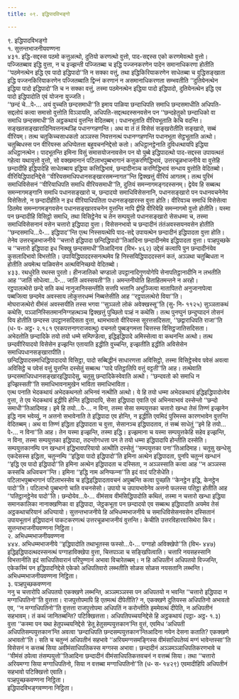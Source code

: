 ```yaml
---
title: ०९. इद्धिपादविभङ्गो

---
```

९. इद्धिपादविभङ्गो  
१. सुत्तन्तभाजनीयवण्णना  
४३१. इद्धि-सद्दस्स पठमो कत्तुअत्थो, दुतियो करणत्थो वुत्तो, पाद-सद्दस्स एको करणमेवत्थो वुत्तो। पज्‍जितब्बाव इद्धि वुत्ता, न च इज्झन्ती पज्‍जितब्बा च इद्धि पज्‍जनकरणेन पादेन समानाधिकरणा होतीति ‘‘पठमेनत्थेन इद्धि एव पादो इद्धिपादो’’ति न सक्‍का वत्तुं, तथा इद्धिकिरियाकरणेन साधेतब्बा च वुद्धिसङ्खाता इद्धि पज्‍जनकिरियाकरणेन पज्‍जितब्बाति द्विन्‍नं करणानं न असमानाधिकरणता सम्भवतीति ‘‘दुतियेनत्थेन इद्धिया पादो इद्धिपादो’’ति च न सक्‍का वत्तुं, तस्मा पठमेनत्थेन इद्धिया पादो इद्धिपादो, दुतियेनत्थेन इद्धि एव पादो इद्धिपादोति एवं योजना युज्‍जति।  
‘‘छन्दं चे…पे॰… अयं वुच्‍चति छन्दसमाधी’’ति इमाय पाळिया छन्दाधिपति समाधि छन्दसमाधीति अधिपति-सद्दलोपं कत्वा समासो वुत्तोति विञ्‍ञायति, अधिपति-सद्दत्थदस्सनवसेन पन ‘‘छन्दहेतुको छन्दाधिको वा समाधि छन्दसमाधी’’ति अट्ठकथायं वुत्तन्ति वेदितब्बम्। पधानभूताति वीरियभूताति केचि वदन्ति। सङ्खतसङ्खारादिनिवत्तनत्थञ्हि पधानग्गहणन्ति। अथ वा तं तं विसेसं सङ्खरोतीति सङ्खारो, सब्बं वीरियम्। तत्थ चतुकिच्‍चसाधकतो अञ्‍ञस्स निवत्तनत्थं पधानग्गहणन्ति पधानभूता सेट्ठभूताति अत्थो। चतुब्बिधस्स पन वीरियस्स अधिप्पेतत्ता बहुवचननिद्देसो कतो। अधिट्ठानट्ठेनाति दुविधत्थायपि इद्धिया अधिट्ठानत्थेन। पादभूतन्ति इमिना विसुं समासयोजनावसेन पन यो पुब्बे इद्धिपादत्थो पाद-सद्दस्स उपायत्थतं गहेत्वा यथायुत्तो वुत्तो, सो वक्खमानानं पटिलाभपुब्बभागानं कत्तुकरणिद्धिभावं, उत्तरचूळभाजनीये वा वुत्तेहि छन्दादीहि इद्धिपादेहि साधेतब्बाय इद्धिया कत्तिद्धिभावं, छन्दादीनञ्‍च करणिद्धिभावं सन्धाय वुत्तोति वेदितब्बो।  
वीरियिद्धिपादनिद्देसे ‘‘वीरियसमाधिपधानसङ्खारसमन्‍नागत’’न्ति द्विक्खत्तुं वीरियं आगतम्। तत्थ पुरिमं समाधिविसेसनं ‘‘वीरियाधिपति समाधि वीरियसमाधी’’ति, दुतियं समन्‍नागमङ्गदस्सनम्। द्वेयेव हि सब्बत्थ समन्‍नागमङ्गानि समाधि पधानसङ्खारो च, छन्दादयो समाधिविसेसनानि, पधानसङ्खारो पन पधानवचनेनेव विसेसितो, न छन्दादीहीति न इध वीरियाधिपतिता पधानसङ्खारस्स वुत्ता होति। वीरियञ्‍च समाधिं विसेसेत्वा ठितमेव समन्‍नागमङ्गवसेन पधानसङ्खारवचनेन वुत्तन्ति नापि द्वीहि वीरियेहि समन्‍नागमो वुत्तो होतीति। यस्मा पन छन्दादीहि विसिट्ठो समाधि, तथा विसिट्ठेनेव च तेन सम्पयुत्तो पधानसङ्खारो सेसधम्मा च, तस्मा समाधिविसेसनानं वसेन चत्तारो इद्धिपादा वुत्ता। विसेसनभावो च छन्दादीनं तंतंअवस्सयनवसेन होतीति ‘‘छन्दसमाधि…पे॰… इद्धिपाद’’न्ति एत्थ निस्सयत्थेपि पाद-सद्दे उपायत्थेन छन्दादीनं इद्धिपादता वुत्ता होति। तेनेव उत्तरचूळभाजनीये ‘‘चत्तारो इद्धिपादा छन्दिद्धिपादो’’तिआदिना छन्दादीनमेव इद्धिपादता वुत्ता। पञ्हपुच्छके च ‘‘चत्तारो इद्धिपादा इध भिक्खु छन्दसमाधी’’तिआदिनाव (विभ॰ ४६२) उद्देसं कत्वापि पुन छन्दादीनंयेव कुसलादिभावो विभत्तोति। उपायिद्धिपाददस्सनत्थमेव हि निस्सयिद्धिपाददस्सनं कतं, अञ्‍ञथा चतुब्बिधता न होतीति अयमेत्थ पाळिवसेन अत्थविनिच्छयो वेदितब्बो।  
४३३. रथधुरेति रथस्स पुरतो। हीनजातिको चण्डालो उपट्ठानादिगुणयोगेपि सेनापतिट्ठानादीनि न लभतीति आह ‘‘जातिं सोधेत्वा…पे॰… जातिं अवस्सयती’’ति। अमन्तनीयोति हिताहितमन्तने न अरहो।  
रट्ठपालत्थेरो छन्दे सति कथं नानुजानिस्सन्तीति सत्तपि भत्तानि अभुञ्‍जित्वा मातापितरो अनुजानापेत्वा पब्बजित्वा छन्दमेव अवस्साय लोकुत्तरधम्मं निब्बत्तेसीति आह ‘‘रट्ठपालत्थेरो विया’’ति।  
मोघराजत्थेरो वीमंसं अवस्सयीति तस्स भगवा ‘‘सुञ्‍ञतो लोकं अवेक्खस्सू’’ति (सु॰ नि॰ ११२५) सुञ्‍ञताकथं कथेसि, पञ्‍ञानिस्सितमाननिग्गहत्थञ्‍च द्विक्खत्तुं पुच्छितो पञ्हं न कथेसि। तत्थ पुनप्पुनं छन्दुप्पादनं तोसनं विय होतीति छन्दस्स उपट्ठानसदिसता वुत्ता, थामभावतो वीरियस्स सूरत्तसदिसता, ‘‘छद्वाराधिपति राजा’’ति (ध॰ प॰ अट्ठ॰ २.१८१ एरकपत्तनागराजवत्थु) वचनतो पुब्बङ्गमत्ता चित्तस्स विसिट्ठजातिसदिसता।  
अभेदतोति छन्दादिके तयो तयो धम्मे सम्पिण्डेत्वा, इद्धिइद्धिपादे अमिस्सेत्वा वा कथनन्ति अत्थो। तत्थ छन्दवीरियादयो विसेसेन इज्झन्ति एतायाति इद्धीति वुच्‍चन्ति, इज्झतीति इद्धीति अविसेसेन समाधिपधानसङ्खारापीति।  
छन्दिद्धिपादसमाधिद्धिपादादयो विसिट्ठा, पादो सब्बिद्धीनं साधारणत्ता अविसिट्ठो, तस्मा विसिट्ठेस्वेव पवेसं अवत्वा अविसिट्ठे च पवेसं वत्तुं युत्तन्ति दस्सेतुं सब्बत्थ ‘‘पादे पतिट्ठातिपि वत्तुं वट्टती’’ति आह। तत्थेवाति छन्दसमाधिपधानसङ्खारइद्धिपादेसु, चतूसु छन्दादिकेस्वेवाति अत्थो। ‘‘छन्दवतो को समाधि न इज्झिस्सती’’ति समाधिभावनामुखेन भाविता समाधिभाविता।  
एत्थ पनाति भेदकथायं अभेदकथनतो अभिनवं नत्थीति अत्थो। ये हि तयो धम्मा अभेदकथायं इद्धिइद्धिपादोत्वेव वुत्ता, ते एव भेदकथायं इद्धीपि होन्ति इद्धिपादापि, सेसा इद्धिपादा एवाति एवं अभिनवाभावं दस्सेन्तो ‘‘छन्दो समाधी’’तिआदिमाह। इमे हि तयो…पे॰… न विना, तस्मा सेसा सम्पयुत्तका चत्तारो खन्धा तेसं तिण्णं इज्झनेन इद्धि नाम भवेय्युं, न अत्तनो सभावेनाति ते इद्धिपादा एव होन्ति, न इद्धीति एवमिदं पुरिमस्स कारणभावेन वुत्तन्ति वेदितब्बम्। अथ वा तिण्णं इद्धिता इद्धिपादता च वुत्ता, सेसानञ्‍च इद्धिपादताव, तं सब्बं साधेतुं ‘‘इमे हि तयो…पे॰… न विना’’ति आह। तेन यस्मा इज्झन्ति, तस्मा इद्धि। इज्झमाना च यस्मा सम्पयुत्तकेहि सहेव इज्झन्ति, न विना, तस्मा सम्पयुत्तका इद्धिपादा, तदन्तोगधत्ता पन ते तयो धम्मा इद्धिपादापि होन्तीति दस्सेति। सम्पयुत्तकानम्पि पन खन्धानं इद्धिभावपरियायो अत्थीति दस्सेतुं ‘‘सम्पयुत्तका पना’’तिआदिमाह। चतूसु खन्धेसु एकदेसस्स इद्धिता, चतुन्‍नम्पि ‘‘इद्धिया पादो इद्धिपादो’’ति इमिना अत्थेन इद्धिपादता, पुनपि चतुन्‍नं खन्धानं ‘‘इद्धि एव पादो इद्धिपादो’’ति इमिना अत्थेन इद्धिपादता च दस्सिता, न अञ्‍ञस्साति कत्वा आह ‘‘न अञ्‍ञस्स कस्सचि अधिवचन’’न्ति। इमिना ‘‘इद्धि नाम अनिप्फन्‍ना’’ति इदं वादं पटिसेधेति।  
पटिलाभपुब्बभागानं पटिलाभस्सेव च इद्धिइद्धिपादतावचनं अपुब्बन्ति कत्वा पुच्छति ‘‘केनट्ठेन इद्धि, केनट्ठेन पादो’’ति। पटिलाभो पुब्बभागो चाति वचनसेसो। उपायो च उपायभावेनेव अत्तनो फलस्स पतिट्ठा होतीति आह ‘‘पतिट्ठानट्ठेनेव पादो’’ति। छन्दोयेव…पे॰… वीमंसाव वीमंसिद्धिपादोति कथितं, तस्मा न चत्तारो खन्धा इद्धिया समानकालिका नानाक्खणिका वा इद्धिपादा, जेट्ठकभूता पन छन्दादयो एव सब्बत्थ इद्धिपादाति अयमेव तेसं अट्ठकथाचरियानं अधिप्पायो। सुत्तन्तभाजनीये हि अभिधम्मभाजनीये च समाधिविसेसनवसेन दस्सितानं उपायभूतानं इद्धिपादानं पाकटकरणत्थं उत्तरचूळभाजनीयं वुत्तन्ति। केचीति उत्तरविहारवासिथेरा किर।  
सुत्तन्तभाजनीयवण्णना निट्ठिता।  
२. अभिधम्मभाजनीयवण्णना  
४४४. अभिधम्मभाजनीये ‘‘इद्धिपादोति तथाभूतस्स फस्सो…पे॰… पग्गाहो अविक्खेपो’’ति (विभ॰ ४४७) इद्धिइद्धिपादत्थदस्सनत्थं पग्गाहाविक्खेपा वुत्ता, चित्तपञ्‍ञा च सङ्खिपित्वाति। चत्तारि नयसहस्सानि विभत्तानीति इदं साधिपतिवारानं परिपुण्णानं अभावा विचारेतब्बम्। न हि अधिपतीनं अधिपतयो विज्‍जन्ति, एकेकस्मिं पन इद्धिपादनिद्देसे एकेको अधिपतिवारो लब्भतीति सोळस सोळस नयसतानि लब्भन्ति।  
अभिधम्मभाजनीयवण्णना निट्ठिता।  
३. पञ्हपुच्छकवण्णना  
ननु च चत्तारोपि अधिपतयो एकक्खणे लब्भन्ति, अञ्‍ञमञ्‍ञस्स पन अधिपतयो न भवन्ति ‘‘चत्तारो इद्धिपादा न मग्गाधिपतिनो’’ति वुत्तत्ता। राजपुत्तोपमापि हि एतमत्थं दीपेतीति? न, एकक्खणे दुतियस्स अधिपतिनो अभावतो एव, ‘‘न मग्गाधिपतिनो’’ति वुत्तत्ता राजपुत्तोपमा अधिपतिं न करोन्तीति इममेवत्थं दीपेति, न अधिपतीनं सहभावम्। तं कथं जानितब्बन्ति? पटिक्खित्तत्ता। अधिपतिपच्‍चयनिद्देसे हि अट्ठकथायं (पट्ठा॰ अट्ठ॰ १.३) वुत्ता ‘‘कस्मा पन यथा हेतुपच्‍चयनिद्देसे ‘हेतू हेतुसम्पयुत्तकान’न्ति वुत्तं, एवमिध ‘अधिपती अधिपतिसम्पयुत्तकान’न्ति अवत्वा ‘छन्दाधिपति छन्दसम्पयुत्तकान’न्तिआदिना नयेन देसना कताति? एकक्खणे अभावतो’’ति। सति च चतुन्‍नं अधिपतीनं सहभावे ‘‘अरियमग्गसमङ्गिस्स वीमंसाधिपतेय्यं मग्गं भावेन्तस्सा’’ति विसेसनं न कत्तब्बं सिया अवीमंसाधिपतिकस्स मग्गस्स अभावा। छन्दादीनं अञ्‍ञमञ्‍ञाधिपतिकरणभावे च ‘‘वीमंसं ठपेत्वा तंसम्पयुत्तो’’तिआदिना छन्दादीनं वीमंसाधिपतिकत्तवचनं न वत्तब्बं सिया। तथा ‘‘चत्तारो अरियमग्गा सिया मग्गाधिपतिनो, सिया न वत्तब्बा मग्गाधिपतिनो’’ति (ध॰ स॰ १४२९) एवमादीहिपि अधिपतीनं सहभावो पटिक्खित्तो एवाति।  
पञ्हपुच्छकवण्णना निट्ठिता।  
इद्धिपादविभङ्गवण्णना निट्ठिता।  